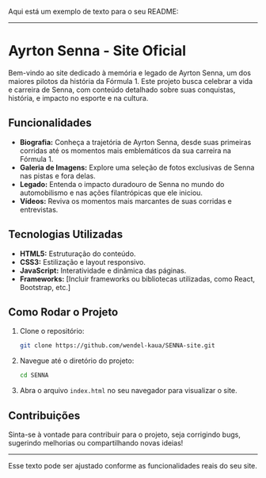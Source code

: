 Aqui está um exemplo de texto para o seu README:

---

# Ayrton Senna - Site Oficial

Bem-vindo ao site dedicado à memória e legado de Ayrton Senna, um dos maiores pilotos da história da Fórmula 1. Este projeto busca celebrar a vida e carreira de Senna, com conteúdo detalhado sobre suas conquistas, história, e impacto no esporte e na cultura.

## Funcionalidades

- **Biografia:** Conheça a trajetória de Ayrton Senna, desde suas primeiras corridas até os momentos mais emblemáticos da sua carreira na Fórmula 1.
- **Galeria de Imagens:** Explore uma seleção de fotos exclusivas de Senna nas pistas e fora delas.
- **Legado:** Entenda o impacto duradouro de Senna no mundo do automobilismo e nas ações filantrópicas que ele iniciou.
- **Vídeos:** Reviva os momentos mais marcantes de suas corridas e entrevistas.

## Tecnologias Utilizadas

- **HTML5:** Estruturação do conteúdo.
- **CSS3:** Estilização e layout responsivo.
- **JavaScript:** Interatividade e dinâmica das páginas.
- **Frameworks:** [Incluir frameworks ou bibliotecas utilizadas, como React, Bootstrap, etc.]

## Como Rodar o Projeto

1. Clone o repositório:
   ```bash
   git clone https://github.com/wendel-kaua/SENNA-site.git
   ```

2. Navegue até o diretório do projeto:
   ```bash
   cd SENNA
   ```

3. Abra o arquivo `index.html` no seu navegador para visualizar o site.

## Contribuições

Sinta-se à vontade para contribuir para o projeto, seja corrigindo bugs, sugerindo melhorias ou compartilhando novas ideias!

---

Esse texto pode ser ajustado conforme as funcionalidades reais do seu site.
